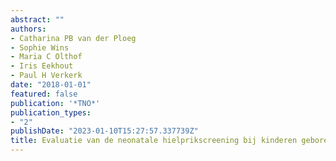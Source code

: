 ```yaml
---
abstract: ""
authors:
- Catharina PB van der Ploeg
- Sophie Wins
- Maria C Olthof
- Iris Eekhout
- Paul H Verkerk
date: "2018-01-01"
featured: false
publication: '*TNO*'
publication_types:
- "2"
publishDate: "2023-01-10T15:27:57.337739Z"
title: Evaluatie van de neonatale hielprikscreening bij kinderen geboren in 2017
---
```



